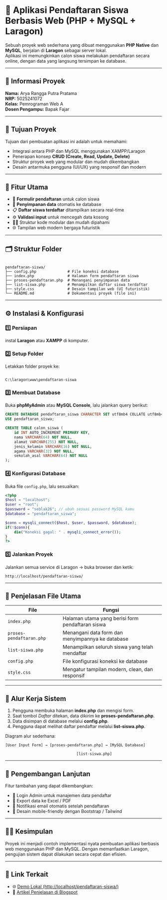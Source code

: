 # 🧩 Aplikasi Pendaftaran Siswa Berbasis Web (PHP + MySQL + Laragon)

Sebuah proyek web sederhana yang dibuat menggunakan **PHP Native** dan **MySQL**, berjalan di **Laragon** sebagai server lokal.  
Aplikasi ini memungkinkan calon siswa melakukan pendaftaran secara online, dengan data yang langsung tersimpan ke database.

---

## 📘 Informasi Proyek

**Nama:** Arya Rangga Putra Pratama  
**NRP:** 5025241072  
**Kelas:** Pemrograman Web A  
**Dosen Pengampu:** Bapak Fajar  

---

## 🚀 Tujuan Proyek

Tujuan dari pembuatan aplikasi ini adalah untuk memahami:
- Integrasi antara PHP dan MySQL menggunakan XAMPP/Laragon
- Penerapan konsep **CRUD (Create, Read, Update, Delete)**
- Struktur proyek web yang modular dan mudah dikembangkan
- Desain antarmuka pengguna (UI/UX) yang responsif dan modern

---

## 🧠 Fitur Utama

- 📝 **Formulir pendaftaran** untuk calon siswa  
- 💾 **Penyimpanan data** otomatis ke database  
- 📋 **Daftar siswa terdaftar** ditampilkan secara real-time  
- ⚙️ **Validasi input** untuk mencegah data kosong  
- 🧑‍💻 Struktur kode modular dan mudah dipahami  
- 🌐 Tampilan web modern bergaya futuristik

---

## 🗂️ Struktur Folder

```

pendaftaran-siswa/
├── config.php              # File koneksi database
├── index.php               # Halaman form pendaftaran siswa
├── proses-pendaftaran.php  # Menangani penyimpanan data
├── list-siswa.php          # Menampilkan daftar siswa terdaftar
├── style.css               # Desain tampilan web (UI futuristik)
└── README.md               # Dokumentasi proyek (file ini)

```

---

## ⚙️ Instalasi & Konfigurasi

### 1️⃣ Persiapan
instal **Laragon** atau **XAMPP** di komputer.

### 2️⃣ Setup Folder
Letakkan folder proyek ke:
```

C:\laragon\www\pendaftaran-siswa

````

### 3️⃣ Membuat Database
Buka **phpMyAdmin** atau **MySQL Console**, lalu jalankan query berikut:

```sql
CREATE DATABASE pendaftaran_siswa CHARACTER SET utf8mb4 COLLATE utf8mb4_unicode_ci;
USE pendaftaran_siswa;

CREATE TABLE calon_siswa (
    id INT AUTO_INCREMENT PRIMARY KEY,
    nama VARCHAR(64) NOT NULL,
    alamat VARCHAR(255) NOT NULL,
    jenis_kelamin VARCHAR(16) NOT NULL,
    agama VARCHAR(32) NOT NULL,
    sekolah_asal VARCHAR(64) NOT NULL
);
````

### 4️⃣ Konfigurasi Database

Buka file `config.php`, lalu sesuaikan:

```php
<?php
$host = "localhost";
$user = "root";
$password = "seblak26"; // ubah sesuai password MySQL kamu
$database = "pendaftaran_siswa";

$conn = mysqli_connect($host, $user, $password, $database);
if(!$conn){
    die("Koneksi gagal: " . mysqli_connect_error());
}
?>
```

### 5️⃣ Jalankan Proyek

Jalankan semua service di Laragon → buka browser dan ketik:

```
http://localhost/pendaftaran-siswa/
```

---

## 🧩 Penjelasan File Utama

| File                     | Fungsi                                           |
| ------------------------ | ------------------------------------------------ |
| `index.php`              | Halaman utama yang berisi form pendaftaran siswa |
| `proses-pendaftaran.php` | Menangani data form dan menyimpannya ke database |
| `list-siswa.php`         | Menampilkan seluruh siswa yang telah mendaftar   |
| `config.php`             | File konfigurasi koneksi ke database             |
| `style.css`              | Mengatur tampilan modern, clean, dan responsif   |

---


## 🔄 Alur Kerja Sistem

1. Pengguna membuka halaman **index.php** dan mengisi form.
2. Saat tombol *Daftar* ditekan, data dikirim ke **proses-pendaftaran.php**.
3. Data disimpan di database melalui **config.php**.
4. Pengguna dapat melihat daftar pendaftar melalui **list-siswa.php**.

Diagram alur sederhana:

```
[User Input Form] → [proses-pendaftaran.php] → [MySQL Database]
                                      ↓
                                [list-siswa.php]
```

---

## 🧭 Pengembangan Lanjutan

Fitur tambahan yang dapat dikembangkan:

* 🔐 Login Admin untuk manajemen data pendaftar
* 🧾 Export data ke Excel / PDF
* 📧 Notifikasi email otomatis setelah pendaftaran
* 📱 Desain mobile-friendly dengan Bootstrap / Tailwind

---

## 🧑‍🏫 Kesimpulan

Proyek ini menjadi contoh implementasi nyata pembuatan aplikasi berbasis web menggunakan PHP dan MySQL.
Dengan memanfaatkan Laragon, pengujian sistem dapat dilakukan secara cepat dan efisien.

---

## 📎 Link Terkait

* 🌐 [Demo Lokal (http://localhost/pendaftaran-siswa/)](http://localhost/pendaftaran-siswa/)
* 📘 [Artikel Penjelasan di Blogspot](https://aryarangga5025241072.blogspot.com/2025/10/backend-php-membuat-pendaftaran.html)

```

